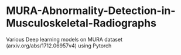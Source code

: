 # MURA-Abnormality-Detection-in-Musculoskeletal-Radiographs
Various Deep learning models on MURA dataset (arxiv.org/abs/1712.06957v4) using Pytorch
